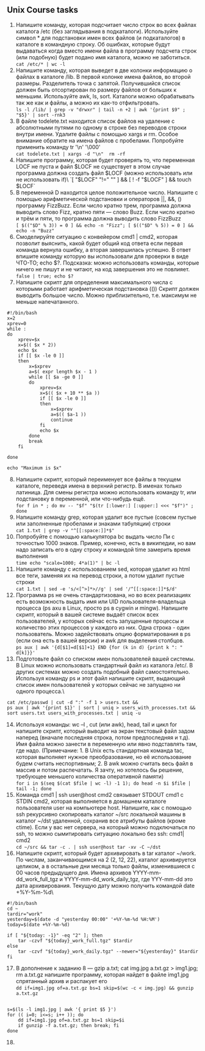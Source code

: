 ## Unix Course tasks

1. Напишите команду, которая подсчитает число строк во всех файлах  каталога /etc (без заглядывания в подкаталоги). Используйте символ * для подстановки имен всех файлов (и подкаталогов) в каталоге в командную строку. Об ошибках, которые  будут выдаваться когда вместо имени файла в программу подсчета строк (или подобную) будет подано имя каталога, можно не заботиться.\
`cat /etc/* | wc -l`
2. Напишите команду, которая выведет в две колонки информацию о файлах в каталоге /lib. В первой колонке имена файлов, во второй  размеры. Разделитель точка с запятой.  Получившийся список должен быть отсортирован по размеру файлов от больших к меньшим. Используйте awk, ls, sort. Каталоги можно обрабатывать так же как и файлы, а можно их как-то отфильтровать.\
`ls -l /lib/ | grep -v "drwxr" | tail -n +2 | awk '{print $9" ; "$5}' | sort -rnk3`
3. В файле todelete.txt находится список файлов на удаление с абсолютными путями по одному в строке без переводов строки внутри имени. Удалите файлы с помощью xargs и rm. Особое внимание обратите  на имена файлов с пробелами. Попробуйте применить команду tr '\n' '\000'\
`cat todelete.txt | xargs -d "\n"  rm -rf`
4. Напишите программу, которая будет проверять то, что переменная LOCF не пуста и файл $LOCF не существует в этом случае программа должна создать файл $LOCF
(можно использовать или не использовать if)\
`[ "$LOCF" "!=" "" ] && [ ! -f "$LOCF" ] && touch $LOCF`
5. В переменной D находится целое положительное число. Напишите с помощью арифметической подстановки и операторов ||, &&, () программу FizzBuzz. Если число кратно трем, программа должна выводить слово Fizz,  кратно пяти — слово Buzz. Если число кратно и трём и пяти, то программа должна выводить слово FizzBuzz\
`[ $(("$D" % 3)) = 0 ] && echo -n "Fizz"; [ $(("$D" % 5)) = 0 ] && echo -n "Buzz"`
6. Смоделируйте ситуацию с конвейером cmd1 | cmd2, которая позволит выяснить, какой будет общий код ответа если первая команда вернула ошибку, а вторая завершилась успешно. В ответ впишите команду которую вы использовали для проверки в виде ЧТО-ТО; echo $?. Подсказка: можно использовать команды, которые ничего не пишут и не читают, на код завершения это не повлияет.\
`false | true; echo $?`
7. Напишите скрипт для определения максимального числа с которыми работает арифметическая подстановка (())  Скрипт должен выводить большое число. Можно приблизительно, т.е. максимум не меньше напечатанного.
```
#!/bin/bash
x=2
xprev=0
while :
do
    xprev=$x
    x=$(( $x * 2))
    echo $x
    if [[ $x -le 0 ]]
    then
        x=$xprev
        a=$( expr length $x - 1 )
        while [[ $a -ge 0 ]]
        do  
            xprev=$x
            x=$(( $x + 10 ** $a ))
            if [[ $x -le 0 ]]
            then 
                x=$xprev
                a=$(( $a-1 ))
                continue
            fi
            echo $x
        done
        break
    fi
    
done

echo "Maximum is $x"
```
8. Напишите скрипт, который переименует все файлы  в текущем каталоге, переведя имена в верхний регистр. В именах только латиница. Для смены регистра можно использовать команду tr, или подстановку в переменной, или что-нибудь ещё.\
`for f in * ; do mv -- "$f" "$(tr [:lower:] [:upper:] <<< "$f")" ; done`
9. Напишите команду grep, которая удалит все пустые (совсем пустые или заполненные пробелами и знаками табуляции) строки\
`cat 1.txt | grep -v "^[[:space:]]*$"`
10. Попробуйте с помощью калькулятора bc выдать число Пи с точностью 1000 знаков. Пример, конечно, есть в википедии, но вам надо записать его в одну строку и командой time замерить время выполнения\
`time echo "scale=1000; 4*a(1)" | bc -l`
11. Напишите команду c использованием sed, которая удалит из html все теги, заменяя их на перевод строки, а потом удалит пустые строки\
`cat 1.txt | sed -e 's/<[^>]*>//g' | sed '/^[[:space:]]*$/d'`
12. Программа ps не очень стандартизована, но во всех реализациях есть возможность выдать имя или UID пользователя-владельца процесса (ps axu в Linux, просто ps в cygwin и mingw). Напишите скрипт, который в вашей системе выдаёт список всех пользователей, у которых сейчас есть запущенные процессы и количество этих процессов у каждого из них. Одна строка - один пользователь. Можно задействовать опцию форматирования в ps (если она есть в вашей версии) и awk для выделения столбцов.\
`ps aux | awk '{d[$1]=d[$1]+1} END {for (k in d) {print k ": " d[k]}}'`
13. Подготовьте файл со списком имен пользователей вашей системы. В Linux можно использовать стандартный файл из каталога /etc/. В других системах можно создать подобный файл самостоятельно. Используя команду ps и этот файл  напишите скрипт, выдающий список имен пользователей у которых сейчас не запущено ни одного процесса.\
```
cat /etc/passwd | cut -d ":" -f 1 > users.txt &&
ps aux | awk '{print $1}' | sort | uniq > users_with_processes.txt &&
sort users.txt users_with_processes.txt | uniq -u
```
14. Используя команды: wc –l , cut (или awk), head, tail и цикл for напишите скрипт, который выводит на экран текстовый файл задом наперед (вначале последняя строка, потом предпоследняя и т.д).  Имя файла можно занести в переменную или явно подставлять там, где надо. (Примечание: 1. В Unix есть стандартная  команда tac, которая выполняет нужное преобразование, но её использование будем считать неспортивным; 2. В awk можно считать весь файл в массив и потом распечатать. Я зачту, но хотелось бы решение, требующее меньшего количества оперативной памяти)\
`for i in $(seq $(cat $file | wc -l) -1 1); do head -n $i $file | tail -1; done`
15. Команда cmd1 | ssh user@host cmd2 связывает STDOUT cmd1 с STDIN cmd2, которая выполняется в домашнем каталоге пользователя user на компьютере host. Напишите, как с помощью ssh рекурсивно скопировать каталог ~/src локальной машины в каталог ~/dst удаленной, сохранив все атрибуты файлов (кроме ctime). Если у вас нет сервера, на который можно подключаться по ssh, то можно сымитировать ситуацию локально без ssh: cmd1| cmd2\
`cd ~/src && tar -c . | ssh user@host tar -xv -C ~/dst`
16. Напишите скрипт, который будет архивировать в tar каталог ~/work. По числам, заканчивающимся на 2 (2, 12, 22), каталог архивируется  целиком, а в остальные дни месяца только файлы, изменившиеся с 00 часов предыдущего дня. Имена архивов YYYY-mm-dd_work_full_tgz и YYYY-mm-dd_work_daily_tgz, где YYY-mm-dd это дата архивирования. Текущую дату можно получить командой date +%Y-%m-%d\
```
#!/bin/bash
cd ~
tardir="work"
yesterday=$(date -d "yesterday 00:00" '+%Y-%m-%d %H:%M')
today=$(date +%Y-%m-%d)

if [ "${today: -1}" -eq "2" ]; then
    tar -czvf "${today}_work_full.tgz" $tardir
else
    tar -czvf "${today}_work_daily.tgz" --newer="${yesterday}" $tardir
fi
```
17. В дополнение к заданию 8 — gzip a.txt; cat img.jpg a.txt.gz > img1.jpg; rm a.txt.gz напишите программу, которая найдет в файле img1.jpg спрятанный архив и распакует его\
`dd if=img1.jpg of=a.txt.gz bs=1 skip=$(wc -c < img.jpg) && gunzip a.txt.gz`
```

s=$(ls -l img1.jpg | awk '{ print $5 }')
for (( i=0; i<=s; i++ )); do
    dd if=img1.jpg of=a.txt.gz bs=1 skip=$i
    if gunzip -f a.txt.gz; then break; fi
done
```
18.


